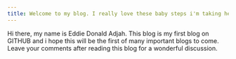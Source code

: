 ```yaml
---
title: Welcome to my blog. I really love these baby steps i'm taking here.
---
```

Hi there, my name is Eddie Donald Adjah. 
This blog is my first blog on GITHUB and i hope this will be the first of many important blogs to come.
Leave your comments after reading this blog for a wonderful discussion.
